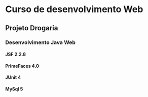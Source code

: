 # Curso de desenvolvimento Web
## Projeto Drogaria
### Desenvolvimento Java Web
#### JSF 2.2.8
#### PrimeFaces 4.0
#### JUnit 4
#### MySql 5
